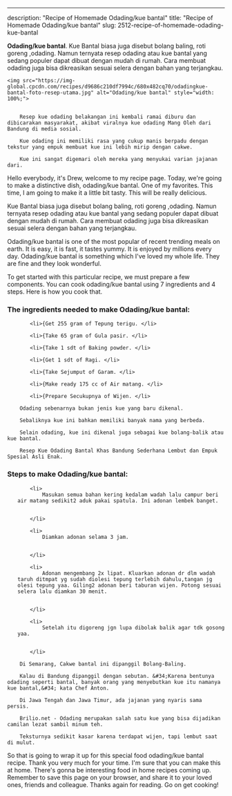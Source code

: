 ---
description: "Recipe of Homemade Odading/kue bantal"
title: "Recipe of Homemade Odading/kue bantal"
slug: 2512-recipe-of-homemade-odading-kue-bantal

<p>
	<strong>Odading/kue bantal</strong>. 
	Kue Bantal biasa juga disebut bolang baling, roti goreng ,odading. Namun ternyata resep odading atau kue bantal yang sedang populer dapat dibuat dengan mudah di rumah. Cara membuat odading juga bisa dikreasikan sesuai selera dengan bahan yang terjangkau.
</p>
<p>
	
	<img src="https://img-global.cpcdn.com/recipes/d9686c210df7994c/680x482cq70/odadingkue-bantal-foto-resep-utama.jpg" alt="Odading/kue bantal" style="width: 100%;">
	
	
		Resep kue odading belakangan ini kembali ramai diburu dan dibicarakan masyarakat, akibat viralnya kue odading Mang Oleh dari Bandung di media sosial.
	
		Kue odading ini memiliki rasa yang cukup manis berpadu dengan tekstur yang empuk membuat kue ini lebih mirip dengan cakwe.
	
		Kue ini sangat digemari oleh mereka yang menyukai varian jajanan dari.
	
</p>
<p>
	Hello everybody, it's Drew, welcome to my recipe page. Today, we're going to make a distinctive dish, odading/kue bantal. One of my favorites. This time, I am going to make it a little bit tasty. This will be really delicious.
</p>
	
<p>
	Kue Bantal biasa juga disebut bolang baling, roti goreng ,odading. Namun ternyata resep odading atau kue bantal yang sedang populer dapat dibuat dengan mudah di rumah. Cara membuat odading juga bisa dikreasikan sesuai selera dengan bahan yang terjangkau.
</p>
<p>
	Odading/kue bantal is one of the most popular of recent trending meals on earth. It is easy, it is fast, it tastes yummy. It is enjoyed by millions every day. Odading/kue bantal is something which I've loved my whole life. They are fine and they look wonderful.
</p>

<p>
To get started with this particular recipe, we must prepare a few components. You can cook odading/kue bantal using 7 ingredients and 4 steps. Here is how you cook that.
</p>

<h3>The ingredients needed to make Odading/kue bantal:</h3>

<ol>
	
		<li>{Get 255 gram of Tepung terigu. </li>
	
		<li>{Take 65 gram of Gula pasir. </li>
	
		<li>{Take 1 sdt of Baking powder. </li>
	
		<li>{Get 1 sdt of Ragi. </li>
	
		<li>{Take Sejumput of Garam. </li>
	
		<li>{Make ready 175 cc of Air matang. </li>
	
		<li>{Prepare Secukupnya of Wijen. </li>
	
</ol>
<p>
	
		Odading sebenarnya bukan jenis kue yang baru dikenal.
	
		Sebaliknya kue ini bahkan memiliki banyak nama yang berbeda.
	
		Selain odading, kue ini dikenal juga sebagai kue bolang-balik atau kue bantal.
	
		Resep Kue Odading Bantal Khas Bandung Sederhana Lembut dan Empuk Spesial Asli Enak.
	
</p>

<h3>Steps to make Odading/kue bantal:</h3>

<ol>
	
		<li>
			Masukan semua bahan kering kedalam wadah lalu campur beri air matang sedikit2 aduk pakai spatula. Ini adonan lembek banget.
			
			
		</li>
	
		<li>
			Diamkan adonan selama 3 jam.
			
			
		</li>
	
		<li>
			Adonan mengembang 2x lipat. Kluarkan adonan dr dlm wadah taruh ditmpat yg sudah diolesi tepung terlebih dahulu,tangan jg olesi tepung yaa. Giling2 adonan beri taburan wijen. Potong sesuai selera lalu diamkan 30 menit.
			
			
		</li>
	
		<li>
			Setelah itu digoreng jgn lupa dibolak balik agar tdk gosong yaa.
			
			
		</li>
	
</ol>

<p>
	
		Di Semarang, Cakwe bantal ini dipanggil Bolang-Baling.
	
		Kalau di Bandung dipanggil dengan sebutan. &#34;Karena bentunya odading seperti bantal, banyak orang yang menyebutkan kue itu namanya kue bantal,&#34; kata Chef Anton.
	
		Di Jawa Tengah dan Jawa Timur, ada jajanan yang nyaris sama persis.
	
		Brilio.net - Odading merupakan salah satu kue yang bisa dijadikan camilan lezat sambil minum teh.
	
		Teksturnya sedikit kasar karena terdapat wijen, tapi lembut saat di mulut.
	
</p>

<p>
	So that is going to wrap it up for this special food odading/kue bantal recipe. Thank you very much for your time. I'm sure that you can make this at home. There's gonna be interesting food in home recipes coming up. Remember to save this page on your browser, and share it to your loved ones, friends and colleague. Thanks again for reading. Go on get cooking!
</p>
